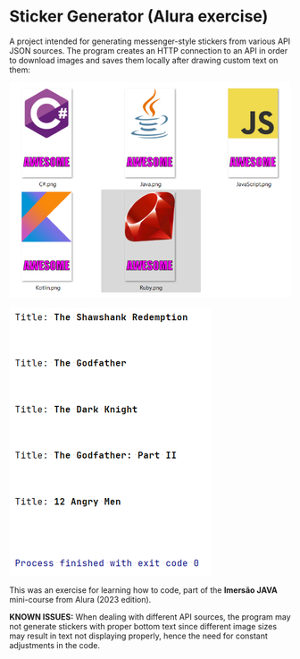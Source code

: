 # Sticker Generator (Alura exercise)

A project intended for generating messenger-style stickers from various API JSON sources. The program creates an HTTP connection to an API in order to download images and saves them locally after drawing custom text on them:

![screenshot1](images/1.png)

![screenshot2](images/2.png)

This was an exercise for learning how to code, part of the **Imersão JAVA** mini-course from Alura (2023 edition).

**KNOWN ISSUES:** When dealing with different API sources, the program may not generate stickers with proper bottom text since different image sizes may result in text not displaying properly, hence the need for constant adjustments in the code.
